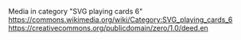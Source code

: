 Media in category "SVG playing cards 6"
https://commons.wikimedia.org/wiki/Category:SVG_playing_cards_6
https://creativecommons.org/publicdomain/zero/1.0/deed.en
